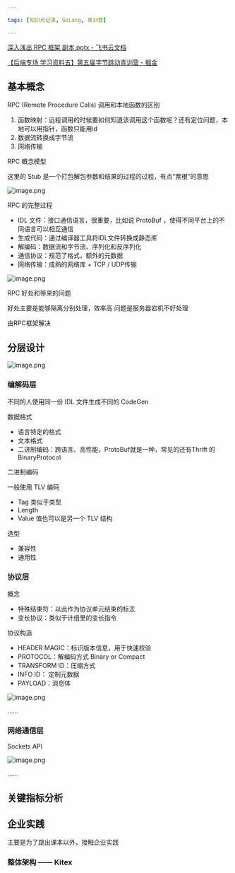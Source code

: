 ```yaml
---

tags: [知识点记录, GoLang, 青训营]

---
```

[‌深入浅出 RPC 框架 副本.pptx - 飞书云文档](https://bytedance.feishu.cn/file/boxcn5DUtKdJDDitx8NHShv2xZd)

[【后端专场 学习资料五】第五届字节跳动青训营 - 掘金](https://juejin.cn/post/7196322025114779703/#heading-33)

## 基本概念

RPC (Remote Procedure Calls) 调用和本地函数的区别

1. 函数映射：远程调用的时候要如何知道该调用这个函数呢？还有定位问题，本地可以用指针，函数只能用id
2. 数据流转换成字节流
3. 网络传输


RPC 概念模型

这里的 Stub 是一个打包解包参数和结果的过程的过程，有点“票根”的意思

![image.png](https://p3-juejin.byteimg.com/tos-cn-i-k3u1fbpfcp/34547ead74fa4c03895cfde39faeef17~tplv-k3u1fbpfcp-watermark.image?)


RPC 的完整过程

- IDL 文件：接口通信语言，很重要，比如说 ProtoBuf ，使得不同平台上的不同语言可以相互通信
- 生成代码：通过编译器工具将IDL文件转换成静态库
- 解编码：数据流和字节流、序列化和反序列化
- 通信协议：规范了格式，额外的元数据
- 网络传输：成熟的网络库 + TCP / UDP传输


![image.png](https://p1-juejin.byteimg.com/tos-cn-i-k3u1fbpfcp/d9e5025aeae7488b9cfeb7bbfa1316ed~tplv-k3u1fbpfcp-watermark.image?)

RPC 好处和带来的问题

好处主要是能够隔离分别处理，效率高
问题是服务器宕机不好处理

由RPC框架解决

## 分层设计


![image.png](https://p6-juejin.byteimg.com/tos-cn-i-k3u1fbpfcp/7c61cc9f621f4416bc626a50bea111d8~tplv-k3u1fbpfcp-watermark.image?)

### 编解码层

不同的人使用同一份 IDL 文件生成不同的 CodeGen

数据格式
- 语言特定的格式
- 文本格式
- 二进制编码：跨语言、高性能，ProtoBuf就是一种，常见的还有Thrift 的 BinaryProtocol

二进制编码

一般使用 TLV 编码
- Tag 类似于类型
- Length
- Value 值也可以是另一个 TLV 结构

选型
- 兼容性
- 通用性


### 协议层

概念
- 特殊结束符：以此作为协议单元结束的标志
- 变长协议：类似于计组里的变长指令

协议构造
- HEADER MAGIC：标识版本信息，用于快速校验
- PROTOCOL：解编码方式 Binary or Compact
- TRANSFORM ID：压缩方式
- INFO ID： 定制元数据
- PAYLOAD：消息体

![image.png](https://p6-juejin.byteimg.com/tos-cn-i-k3u1fbpfcp/d92bd0f505a64c8480112ae4712278b6~tplv-k3u1fbpfcp-watermark.image?)


……

### 网络通信层

Sockets API



![image.png](https://p3-juejin.byteimg.com/tos-cn-i-k3u1fbpfcp/e35776dc087846c9b3d24b7863f9f075~tplv-k3u1fbpfcp-watermark.image?)

……

## 关键指标分析


## 企业实践

主要是为了跳出课本以外，接触企业实践

### 整体架构 —— Kitex